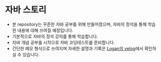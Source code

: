 # 자바 스토리

* 본 repository는 꾸준한 자바 공부를 위해 만들어졌으며, 자바의 정석을 통해 학습한 내용에 대해 쓰여질 예정입니다. <br>
* 기본적으로 자바의 정석 강의를 통해 학습합니다.
* 자바 개념 공부를 시작으로 자바 코딩테스트를 준비합니다.
* 간단한 메모 형식으로 쓰여지며 자세한 설명과 기록은 [Logan의 velog](https://velog.io/@logandev)에서 확인하실 수 있습니다.
